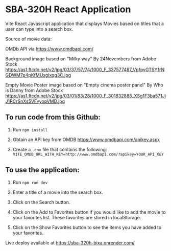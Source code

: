 # SBA-320H React Application

Vite React Javascript application that displays Movies based on titles that a user can type into a search box.

Source of movie data:

OMDb API via  https://www.omdbapi.com/

Background image based on "Milky way" By 24Novembers from Adobe Stock
https://as1.ftcdn.net/v2/jpg/03/37/57/74/1000_F_337577487_VpfpvGTSY1rNGDWM7p4pKfMUxgIxqq3C.jpg

Empty Movie Poster image based on "Empty cinema poster panel"
By Who is Danny from Adobe Stock
https://as1.ftcdn.net/v2/jpg/03/01/83/28/1000_F_301832885_XSg1F3ba571JjJ1RCrSnXs5VFvyopVMD.jpg


## To run code from this Github:

1. Run `npm install`

2. Obtain an API key from OMDB https://www.omdbapi.com/apikey.aspx

3. Create a `.env` file that contains the following:
`VITE_OMDB_URL_WITH_KEY=http://www.omdbapi.com/?apikey=YOUR_API_KEY`

## To use the application:

1. Run `npm run dev`

2. Enter a title of a movie into the search box.

3. Click on the Search button.

4. Click on the Add to Favorites button if you would like to add the movie to your favorites list. These favorites are stored in localStorage. 

5. Click on the Show Favorites button to see the items you have added to your favorites.

Live deploy available at https://sba-320h-bixa.onrender.com/